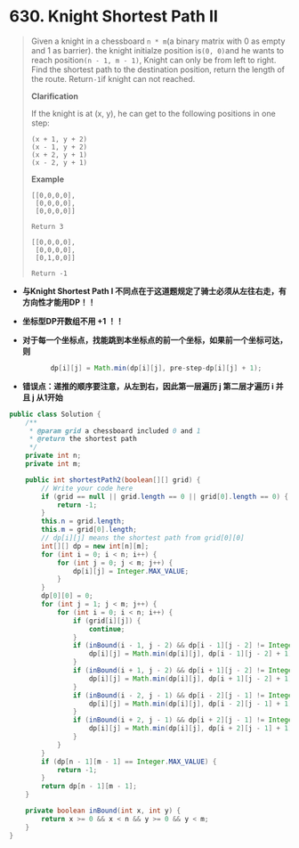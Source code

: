 # 630. Knight Shortest Path II

> Given a knight in a chessboard `n * m`\(a binary matrix with 0 as empty and 1 as barrier\). the knight initialze position is`(0, 0)`and he wants to reach position`(n - 1, m - 1)`, Knight can only be from left to right. Find the shortest path to the destination position, return the length of the route. Return`-1`if knight can not reached.
>
> **Clarification**
>
> If the knight is at \(x, y\), he can get to the following positions in one step:
>
> ```
> (x + 1, y + 2)
> (x - 1, y + 2)
> (x + 2, y + 1)
> (x - 2, y + 1)
> ```
>
> **Example**
>
> ```
> [[0,0,0,0],
>  [0,0,0,0],
>  [0,0,0,0]]
>
> Return 3
>
> [[0,0,0,0],
>  [0,0,0,0],
>  [0,1,0,0]]
>
> Return -1
> ```

* **与Knight Shortest Path I 不同点在于这道题规定了骑士必须从左往右走，有方向性才能用DP！！**

* **坐标型DP开数组不用 +1 ！！**

* **对于每一个坐标点，找能跳到本坐标点的前一个坐标，如果前一个坐标可达，则**

  ```java
         dp[i][j] = Math.min(dp[i][j], pre-step-dp[i][j] + 1);
  ```

* **错误点：递推的顺序要注意，从左到右，因此第一层遍历 j 第二层才遍历 i 并且 j 从1开始**

```java
public class Solution {
    /**
     * @param grid a chessboard included 0 and 1
     * @return the shortest path
     */
    private int n;
    private int m;

    public int shortestPath2(boolean[][] grid) {
        // Write your code here
        if (grid == null || grid.length == 0 || grid[0].length == 0) {
            return -1;
        }
        this.n = grid.length;
        this.m = grid[0].length;
        // dp[i][j] means the shortest path from grid[0][0]
        int[][] dp = new int[n][m];
        for (int i = 0; i < n; i++) {
            for (int j = 0; j < m; j++) {
                dp[i][j] = Integer.MAX_VALUE;
            }
        }
        dp[0][0] = 0;
        for (int j = 1; j < m; j++) {
            for (int i = 0; i < n; i++) {
                if (grid[i][j]) {
                    continue;
                }
                if (inBound(i - 1, j - 2) && dp[i - 1][j - 2] != Integer.MAX_VALUE) {
                    dp[i][j] = Math.min(dp[i][j], dp[i - 1][j - 2] + 1);
                } 
                if (inBound(i + 1, j - 2) && dp[i + 1][j - 2] != Integer.MAX_VALUE) {
                    dp[i][j] = Math.min(dp[i][j], dp[i + 1][j - 2] + 1);
                }
                if (inBound(i - 2, j - 1) && dp[i - 2][j - 1] != Integer.MAX_VALUE) {
                    dp[i][j] = Math.min(dp[i][j], dp[i - 2][j - 1] + 1);
                }
                if (inBound(i + 2, j - 1) && dp[i + 2][j - 1] != Integer.MAX_VALUE) {
                    dp[i][j] = Math.min(dp[i][j], dp[i + 2][j - 1] + 1);
                }
            }
        }
        if (dp[n - 1][m - 1] == Integer.MAX_VALUE) {
            return -1;
        }
        return dp[n - 1][m - 1];
    }

    private boolean inBound(int x, int y) {
        return x >= 0 && x < n && y >= 0 && y < m;
    }
}
```



